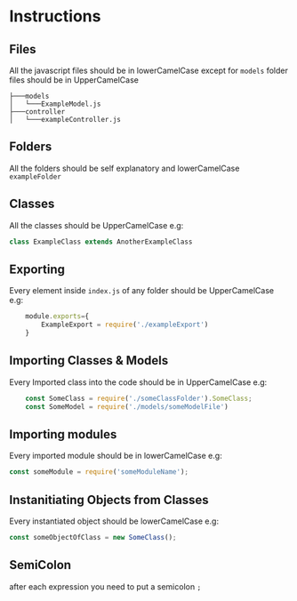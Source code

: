 # Instructions


## Files

All the javascript files should be in lowerCamelCase except for `models` folder files should be in UpperCamelCase
```text
├───models
│   └───ExampleModel.js
├───controller
│   └───exampleController.js
```

## Folders

All the folders should be self explanatory and lowerCamelCase `exampleFolder`

## Classes

All the classes should be UpperCamelCase e.g:

```javascript
class ExampleClass extends AnotherExampleClass
```

## Exporting

Every element inside `index.js` of any folder should be UpperCamelCase e.g:

```javascript
    module.exports={
        ExampleExport = require('./exampleExport')
    }
```

## Importing Classes & Models

Every Imported class into the code should be in UpperCamelCase e.g:

```javascript
    const SomeClass = require('./someClassFolder').SomeClass;
    const SomeModel = require('./models/someModelFile')
```

## Importing modules

Every imported module should be in lowerCamelCase e.g:

```javascript
const someModule = require('someModuleName');
```

## Instanitiating Objects from Classes

Every instantiated object should be lowerCamelCase e.g:

```javascript
const someObjectOfClass = new SomeClass();
```

## SemiColon

after each expression you need to put a semicolon `;`

